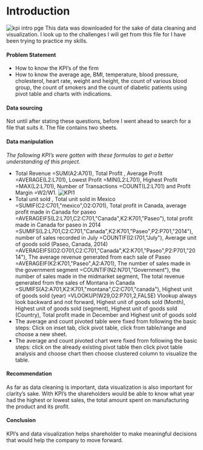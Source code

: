 # Introduction
![kpi intro pge](https://github.com/kokolet12/Formulated-kokolet/assets/155350323/9be9a181-e72a-43f0-ad12-e0a1f9926e76)
This data was downloaded for the sake of data cleaning and visualization. I look up to the challenges I will get from this file for I have been trying to practice my skills.
#### Problem Statement
-	How to know the KPI’s of the firm 
-	How to know the average age, BMI, temperature, blood pressure, cholesterol, heart rate, weight and height, the count of various blood group, the count of smokers and the count of diabetic patients using pivot table and charts with indications.
#### Data sourcing
Not until after stating these questions, before I went ahead to search for a file that suits it. The file contains two sheets.
#### Data manipulation
*The following KPI’s were gotten with these formulas to get a better understanding of this project.*
-	Total Revenue =SUM(A2:A701), Total Profit , Average Profit =AVERAGE(L2:L701), Lowest Profit =MIN(L2:L701), Highest Profit =MAX(L2:L701), Number of Transactions =COUNT(L2:L701) and Profit Margin =W2/W1.
![KPI1](https://github.com/kokolet12/Formulated-kokolet/assets/155350323/a8983e04-9d41-4c77-9c63-46df9cf6ea0a)
-	Total unit sold , Total unit sold in Mexico =SUMIF(C2:C701,"mexico",O2:O701), Total profit in Canada, average profit made in Canada for paseo =AVERAGEIFS(L2:L701,C2:C701,"Canada",K2:K701,"Paseo"), total profit made in Canada for paseo in 2014 =SUMIFS(L2:L701,C2:C701,"Canada",K2:K701,"Paseo",P2:P701,"2014"), number of sales recorded in July =COUNTIF(I2:I701,"July"), Average unit of goods sold (Paseo, Canada, 2014) =AVERAGEIFS(O2:O701,C2:C701,"Canada",K2:K701,"Paseo",P2:P701,"2014"), The average revenue generated from each sale of Paseo =AVERAGEIF(K2:K701,"Paseo",A2:A701), The number of sales made in the government segment =COUNTIF(N2:N701,"Government"), the number of sales made in the midmarket segment, The total revenue generated from the sales of Montana in Canada =SUMIFS(A2:A701,K2:K701,"montana",C2:C701,"canada"), Highest unit of goods sold (year) =VLOOKUP(W29,O2:P701,2,FALSE) Vlookup always look backward and not forward, Highest unit of goods sold (Month), Highest unit of goods sold (segment), Highest unit of goods sold (Country), Total profit made in December and Highest unit of goods sold
-	The average and count pivoted table were fixed from following the basic steps: Click on inset tab, click pivot table, click from table/range and choose a new sheet.
-	The average and count pivoted chart were fixed from following the basic steps: click on the already existing pivot table then click pivot table analysis and choose chart then choose clustered column to visualize the table. 
#### Recommendation
As far as data cleaning is important, data visualization is also important for clarity’s sake. With KPI’s the shareholders would be able to know what year had the highest or lowest sales, the total amount spent on manufacturing the product and its profit.
#### Conclusion
KPI’s and data visualization helps shareholder to make meaningful decisions that would help the company to move forward.
